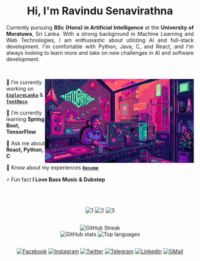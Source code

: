 <!--------------------------------------------------------------------------------------- HEADER --------------------------------------------------------------------------------------->

<h1 align="center"> Hi, I'm Ravindu Senavirathna</h1>

<!--------------------------------------------------------------------------------------- ABOUT --------------------------------------------------------------------------------------->

<p align= "justify" >Currently pursuing <strong>BSc (Hons) in Artificial Intelligence</strong> at the <strong>University of Moratuwa</strong>, Sri Lanka. With a strong background in Machine Learning and Web Technologies, I am enthusiastic about utilizing AI and full-stack development. I'm comfortable with Python, Java, C, and React, and I'm always looking to learn more and take on new challenges in AI and software development.</p>

<br>

<!--------------------------------------------------------------------------------------- FACTS --------------------------------------------------------------------------------------->

<div>
<img height=225 align="right" src="https://github.com/ravindusenavirathna/ravindusenavirathna/blob/39654a7fc799a8dcfeb351eb787ff754d6f5b376/programmer.gif">
<div align="left">

🔭 I’m currently working on [**`ExploreLanka`**](https://github.com/ravindusenavirathna/ExploreLanka) & [**`fontReco`**](https://github.com/ravindusenavirathna/fontReco)

🌱 I’m currently learning **Spring Boot, TensorFlow**

💬 Ask me about **React, Python, C**

📄 Know about my experiences [**`Resume`**](https://drive.google.com/file/d/1J8sFWYc1g52olokY4hIcoyyDD0QDGZkL/view?usp=drive_link)

⚡ Fun fact **I Love Bass Music & Dubstep**

</div>
</div>

<br>

##

<!--------------------------------------------------------------------------------------- SKILL ICONS --------------------------------------------------------------------------------------->

<div align="center">
  <img height=35 src="https://go-skill-icons.vercel.app/api/icons?i=c,python,java,php,javascript,typescript,assembly,bash,html,css,react,bootstrap,materialui,threejs,spring" alt="1">
  <img height=35 src="https://go-skill-icons.vercel.app/api/icons?i=nodejs,fastapi,numpy,pandas,seaborn,matplotlib,opencv,scikitlearn,pytorch,tensorflow,mongodb,mysql,firebase,heroku,azure" alt="2">
  <img height=35 src="https://go-skill-icons.vercel.app/api/icons?i=blender,figma,ffmpeg,markdown,qt,vite,git,github,arduino,anaconda,androidstudio,kaggle,jupyter,vscode,idea" alt="3">
</div>

##

<!--------------------------------------------------------------------------------------- STATISTICS --------------------------------------------------------------------------------------->

<div align=center>
<img width=450 src="https://github-readme-streak-stats.herokuapp.com?user=ravindusenavirathna&border_radius=10&background=45,21121b,101224&border=EB545400&stroke=FFFFFF&ring=EB5454&fire=EB5454&currStreakLabel=EB5454&sideNums=FFFFFF&dates=FFFFFF&currStreakNum=EB5454&sideLabels=EB5454" alt="GitHub Streak"/>
<br/>
<img height=160 src="https://github-readme-stats.vercel.app/api?username=ravindusenavirathna&show_icons=true&border_radius=10&bg_color=45,21121b,101224&border_color=EB545400&icon_color=EB5454&title_color=EB5454&text_color=FFFFFF&rank_icon=github&count_private=true" alt="GitHub stats"/>
<img height=160 src="https://github-readme-stats.vercel.app/api/top-langs/?username=ravindusenavirathna&layout=compact&border_radius=10&bg_color=45,21121b,101224&border_color=EB545400&title_color=EB5454&text_color=FFFFFF&count_private=true" alt="Top languages"/>
</div>

##

<!--------------------------------------------------------------------------------------- SOCIAL MEDIA --------------------------------------------------------------------------------------->

<div align=center>

[![Facebook](https://img.shields.io/badge/facebook-12100E?style=for-the-badge&logo=facebook&logoColor=white)](https://fb.com/ravindubsenavirathna)
[![Instagram](https://img.shields.io/badge/instagram-12100E?style=for-the-badge&logo=instagram&logoColor=white)](https://instagram.com/ravindu__senavirathna)
[![Twitter](https://img.shields.io/badge/twitter-12100E?style=for-the-badge&logo=x&logoColor=white)](https://twitter.com/ravindusasanka_)
[![Telegram](https://img.shields.io/badge/telegram-12100E?style=for-the-badge&logo=telegram&logoColor=white)](https://t.me/ravindusenavirathna)
[![LinkedIn](https://img.shields.io/badge/linkedin-12100E?style=for-the-badge&logo=linkedin&logoColor=white)](https://linkedin.com/in/ravindu-senavirathna)
[![GMail](https://img.shields.io/badge/gmail-12100E?style=for-the-badge&logo=gmail&logoColor=white)](mailto:ravindusasanka0514@gmail.com)

</div>
